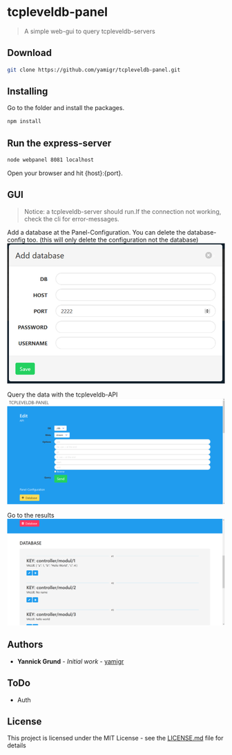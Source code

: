 # tcpleveldb-panel

> A simple web-gui to query tcpleveldb-servers

## Download
```sh
git clone https://github.com/yamigr/tcpleveldb-panel.git
```
## Installing

Go to the folder and install the packages.
```sh
npm install
```
## Run the express-server
```sh
node webpanel 8081 localhost
```
Open your browser and hit {host}:{port}.

## GUI
> Notice: a tcpleveldb-server should run.If the connection not working, check the cli for error-messages.

Add a database at the Panel-Configuration. You can delete the database-config too. (this will only delete the configuration not the database)
![tcpleveldb-panel add db section](./img/tcpleveldb-panel_3.PNG)

Query the data with the tcpleveldb-API
![tcpleveldb-panel api section](./img/tcpleveldb-panel_1.PNG)

Go to the results
![tcpleveldb-panel results section](./img/tcpleveldb-panel_2.PNG)

## Authors

* **Yannick Grund** - *Initial work* - [yamigr](https://github.com/yamigr)

## ToDo

* Auth

## License

This project is licensed under the MIT License - see the [LICENSE.md](LICENSE.md) file for details


